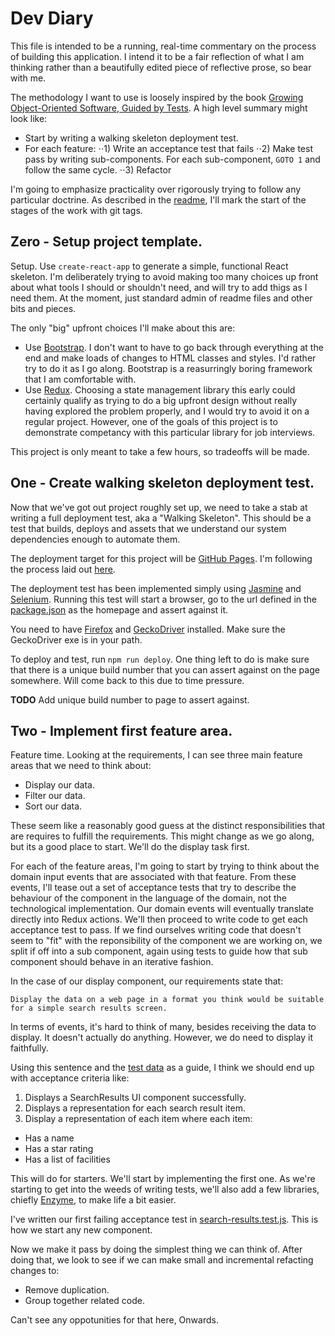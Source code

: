 # Dev Diary

This file is intended to be a running, real-time commentary on the process of building this application. I intend it to be a fair reflection of what I am thinking rather than a beautifully edited piece of reflective prose, so bear with me.

The methodology I want to use is loosely inspired by the book [Growing Object-Oriented Software, Guided by Tests](https://www.goodreads.com/book/show/4268826-growing-object-oriented-software-guided-by-tests). A high level summary might look like:

- Start by writing a walking skeleton deployment test.
- For each feature:
⋅⋅1) Write an acceptance test that fails
⋅⋅2) Make test pass by writing sub-components. For each sub-component, `GOTO 1` and follow the same cycle.
⋅⋅3) Refactor

I'm going to emphasize practicality over rigorously trying to follow any particular doctrine. As described in the [readme](README.md), I'll mark the start of the stages of the work with git tags.

## Zero - Setup project template.
Setup. Use `create-react-app` to generate a simple, functional React skeleton. I'm deliberately trying to avoid making too many choices up front about what tools I should or shouldn't need, and will try to add thigs as I need them. At the moment, just standard admin of readme files and other bits and pieces.

The only "big" upfront choices I'll make about this are:
- Use [Bootstrap](https://getbootstrap.com/). I don't want to have to go back through everything at the end and make loads of changes to HTML classes and styles. I'd rather try to do it as I go along. Bootstrap is a reasurringly boring framework that I am comfortable with.
- Use [Redux](https://redux.js.org/). Choosing a state management library this early could certainly qualify as trying to do a big upfront design without really having explored the problem properly, and I would try to avoid it on a regular project. However, one of the goals of this project is to demonstrate competancy with this particular library for job interviews.

This project is only meant to take a few hours, so tradeoffs will be made.

## One - Create walking skeleton deployment test.
Now that we've got out project roughly set up, we need to take a stab at writing a full deployment test, aka a "Walking Skeleton". This should be a test that builds, deploys and assets that we understand our system dependencies enough to automate them.

The deployment target for this project will be [GitHub Pages](https://pages.github.com/). I'm following the process laid out [here](https://github.com/facebook/create-react-app/blob/master/packages/react-scripts/template/README.md#deployment).

The deployment test has been implemented simply using [Jasmine](https://jasmine.github.io/) and [Selenium](https://github.com/SeleniumHQ/selenium). Running this test will start a browser, go to the url defined in the [package.json](/package.json) as the homepage and assert against it.

You need to have [Firefox](https://www.mozilla.org/en-US/firefox/new/) and [GeckoDriver](https://github.com/mozilla/geckodriver/releases) installed. Make sure the GeckoDriver exe is in your path.

To deploy and test, run `npm run deploy`. One thing left to do is make sure that there is a unique build number that you can assert against on the page somewhere. Will come back to this due to time pressure.

**TODO** Add unique build number to page to assert against.

## Two - Implement first feature area.
Feature time. Looking at the requirements, I can see three main feature areas that we need to think about:

- Display our data.
- Filter our data.
- Sort our data.

These seem like a reasonably good guess at the distinct responsibilities that are requires to fulfill the requirements. This might change as we go along, but its a good place to start. We'll do the display task first.

For each of the feature areas, I'm going to start by trying to think about the domain input events that are associated with that feature. From these events, I'll tease out a set of acceptance tests that try to describe the behaviour of the component in the language of the domain, not the technological implementation. Our domain events will eventually translate directly into Redux actions. We'll then proceed to write code to get each acceptance test to pass. If we find ourselves writing code that doesn't seem to "fit" with the reponsibility of the component we are working on, we split if off into a sub component, again using tests to guide how that sub component should behave in an iterative fashion.

In the case of our display component, our requirements state that:

```
Display the data on a web page in a format you think would be suitable for a simple search results screen.
```

In terms of events, it's hard to think of many, besides receiving the data to display. It doesn't actually do anything. However, we do need to display it faithfully.

Using this sentence and the [test data](/data.json) as a guide, I think we should end up with acceptance criteria like:
1) Displays a SearchResults UI component successfully.
1) Displays a representation for each search result item.
2) Display a representation of each item where each item:
- Has a name
- Has a star rating
- Has a list of facilities

This will do for starters. We'll start by implementing the first one. As we're starting to get into the weeds of writing tests, we'll also add a few libraries, chiefly [Enzyme](http://airbnb.io/enzyme/), to make life a bit easier.

I've written our first failing acceptance test in [search-results.test.js](/src/search-results/search-results.test.js). This is how we start any new component.

Now we make it pass by doing the simplest thing we can think of. After doing that, we look to see if we can make small and incremental refacting changes to:
- Remove duplication.
- Group together related code.

Can't see any oppotunities for that here, Onwards.